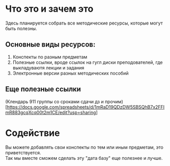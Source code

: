 # Что это и зачем это
Здесь планируется собрать все методические ресурсы, которые могут быть полезны.  
## Основные виды ресурсов:  
1. Конспекты по разным предметам
1. Полезные ссылки, вроде ссылок на гугл диски преподователей, где выкладуваютя лекции и задания
1. Электронные версии разных методических пособий

## Еще полезные ссылки
(Клендарь 911 группы со сроками сдачи дз и прочим)[https://docs.google.com/spreadsheets/d/1mRaD19QDzDW5SBSQhB7x2FFImR883gcqXcq00t2m1CE/edit?usp=sharing]

# Содействие
Вы можете добавлять свои конспекты по тем или иным предметам, это приветствуется.  
Так мы вместе сможем сделать эту "дата базу" еще полезнее и лучше.
